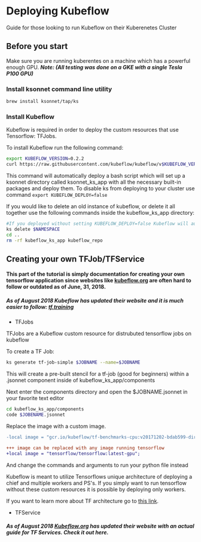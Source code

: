 # Deploying Kubeflow

Guide for those looking to run Kubeflow on their Kuberenetes Cluster

## Before you start
Make sure you are running kuberentes on a machine which has a powerful enough GPU. 
_**Note: (All testing was done on a GKE with a single Tesla P100 GPU)**_

### Install ksonnet command line utility
```bash
brew install ksonnet/tap/ks
```

### Install Kubeflow
Kubeflow is required in order to deploy the custom resources that use Tensorflow: TFJobs.

To install Kubeflow run the following command:
```bash
export KUBEFLOW_VERSION=0.2.2
curl https://raw.githubusercontent.com/kubeflow/kubeflow/v$KUBEFLOW_VERSION/scripts/deploy.sh | bash
```
This command will automatically deploy a bash script which will set up a ksonnet directory called ksonnet_ks_app with all the necessary built-in packages and deploy them. To disable ks from deploying to your cluster use command `export KUBEFLOW_DEPLOY=false`

If you would like to delete an old instance of kubeflow, or delete it all together use the following commands inside the kubeflow_ks_app directory:
```bash
#If you deployed without setting KUBEFLOW_DEPLOY=false Kubeflow will automatically deploy to the default namespace
ks delete $NAMESPACE
cd ..
rm -rf kubeflow_ks_app kubeflow_repo
```

## Creating your own TFJob/TFService

#### This part of the tutorial is simply documentation for creating your own tensorflow application since websites like [kubeflow.org](http://kubeflow.org/docs/started/getting-started) are often hard to follow or outdated as of June, 31, 2018.

##### As of August 2018 Kubeflow has updated their website and it is much easier to follow: [tf.training](https://www.kubeflow.org/docs/guides/components/tftraining/)

+ TFJobs

TFJobs are a Kubeflow custom resource for distrubuted tensorflow jobs on kubeflow

To create a TF Job:
```bash
ks generate tf-job-simple $JOBNAME --name=$JOBNAME
```

This will create a pre-built stencil for a tf-job (good for beginners) within a .jsonnet component inside of kubeflow_ks_app/components

Next enter the components directory and open the $JOBNAME.jsonnet in your favorite text editor

```bash
cd kubeflow_ks_app/components
code $JOBENAME.jsonnet
```

Replace the image with a custom image.
```diff
-local image = "gcr.io/kubeflow/tf-benchmarks-cpu:v20171202-bdab599-dirty-284af3";

+++ image can be replaced with any image running tensorflow
+local image = "tensorflow/tensorflow:latest-gpu";
```
And change the commands and arguments to run your python file instead

Kubeflow is meant to utilize Tensorflows unique architecture of deploying a chief and multiple workers and PS's. If you simply want to run tensorflow without these custom resources it is possible by deploying only workers.

If you want to learn more about TF architecture go to [this link](https://www.tensorflow.org/extend/architecture).

+ TFService

##### As of August 2018 [Kubeflow.org](https://www.kubeflow.org/docs/guides/components/tfserving/) has updated their website with an actual guide for TF Services. Check it out here.